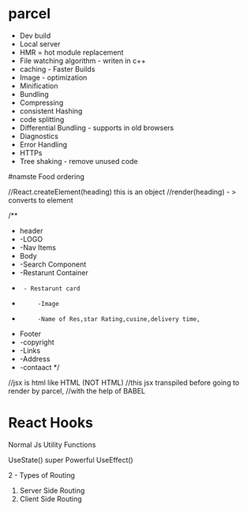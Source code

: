 # parcel

- Dev build
- Local server
- HMR = hot module replacement
- File watching algorithm - writen in c++
- caching - Faster Builds
- Image - optimization
- Minification
- Bundling
- Compressing
- consistent Hashing
- code splitting
- Differential Bundling - supports in old browsers
- Diagnostics
- Error Handling
- HTTPs
- Tree shaking - remove unused code


#namste Food ordering

//React.createElement(heading) this is an object
//render(heading) - > converts to element

/**
 * header
 *    -LOGO
 *    -Nav Items
 * Body
 *   -Search Component
 *   -Restarunt Container
 *      - Restarunt card
 *          -Image
 *          -Name of Res,star Rating,cusine,delivery time,
 * Footer
 *   -copyright
 *   -Links
 *   -Address
 *   -contaact
 */

//jsx is html like HTML (NOT HTML)
//this jsx transpiled before going to render by parcel,
//with the help of BABEL

# React Hooks

   Normal Js  Utility Functions

   UseState() super Powerful 
   UseEffect()


 2 - Types of Routing  

 1. Server Side Routing
 2. Client Side Routing 




